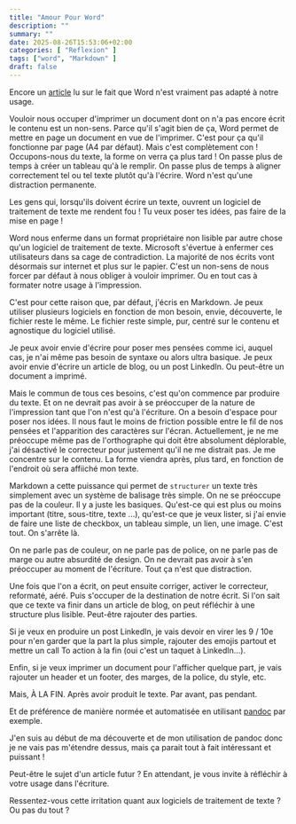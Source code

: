 ```yaml
---
title: "Amour Pour Word"
description: ""
summary: ""
date: 2025-08-26T15:53:06+02:00
categories: [ "Reflexion" ]
tags: ["word", "Markdown" ]
draft: false
---
```


Encore un [article](https://eriac.hypotheses.org/80) lu sur le fait que Word n'est vraiment pas adapté à notre usage.

Vouloir nous occuper d'imprimer un document dont on n'a pas encore écrit le contenu est un non-sens. Parce qu'il s'agit bien de ça, Word permet de mettre en page un document en vue de l'imprimer. C'est pour ça qu'il fonctionne par page (A4 par défaut). Mais c'est complètement con ! Occupons-nous du texte, la forme on verra ça plus tard ! On passe plus de temps à créer un tableau qu'à le remplir. On passe plus de temps à aligner correctement tel ou tel texte plutôt qu'à l'écrire. Word n'est qu'une distraction permanente.

Les gens qui, lorsqu'ils doivent écrire un texte, ouvrent un logiciel de traitement de texte me rendent fou ! Tu veux poser tes idées, pas faire de la mise en page !

Word nous enferme dans un format propriétaire non lisible par autre chose qu'un logiciel de traitement de texte. Microsoft s'évertue à enfermer ces utilisateurs dans sa cage de contradiction. La majorité de nos écrits vont désormais sur internet et plus sur le papier. C'est un non-sens de nous forcer par défaut à nous obliger à vouloir imprimer. Ou en tout cas à formater notre usage à l'impression.

C'est pour cette raison que, par défaut, j'écris en Markdown. Je peux utiliser plusieurs logiciels en fonction de mon besoin, envie, découverte, le fichier reste le même. Le fichier reste simple, pur, centré sur le contenu et agnostique du logiciel utilisé.

Je peux avoir envie d'écrire pour poser mes pensées comme ici, auquel cas, je n'ai même pas besoin de syntaxe ou alors ultra basique. Je peux avoir envie d'écrire un article de blog, ou un post LinkedIn. Ou peut-être un document a imprimé.

Mais le commun de tous ces besoins, c'est qu'on commence par produire du texte. Et on ne devrait pas avoir à se préoccuper de la nature de l'impression tant que l'on n'est qu'à l'écriture. On a besoin d'espace pour poser nos idées. Il nous faut le moins de friction possible entre le fil de nos pensées et l'apparition des caractères sur l'écran. Actuellement, je ne me préoccupe même pas de l'orthographe qui doit être absolument déplorable, j'ai désactivé le correcteur pour justement qu'il ne me distrait pas. Je me concentre sur le contenu. La forme viendra après, plus tard, en fonction de l'endroit où sera affiiché mon texte.

Markdown a cette puissance qui permet de `structurer` un texte très simplement avec un système de balisage très simple. On ne se préoccupe pas de la couleur. Il y a juste les basiques. Qu'est-ce qui est plus ou moins important (titre, sous-titre, texte ...), qu'est-ce que je veux lister, si j'ai envie de faire une liste de checkbox, un tableau simple, un lien, une image. C'est tout. On s'arrête là.

On ne parle pas de couleur, on ne parle pas de police, on ne parle pas de marge ou autre absurdité de design. On ne devrait pas avoir à s'en préoccuper au moment de l'écriture. Tout ça n'est que distraction.

Une fois que l'on a écrit, on peut ensuite corriger, activer le correcteur, reformaté, aéré. Puis s'occuper de la destination de notre écrit. Si l'on sait que ce texte va finir dans un article de blog, on peut réfléchir à une structure plus lisible. Peut-être rajouter des parties.

Si je veux en produire un post LinkedIn, je vais devoir en virer les 9 / 10e pour n'en garder que la part la plus simple, rajouter des emojis partout et mettre un call To action à la fin (oui c'est un taquet à LinkedIn...).

Enfin, si je veux imprimer un document pour l'afficher quelque part, je vais rajouter un header et un footer, des marges, de la police, du style, etc.

Mais, À LA FIN. Après avoir produit le texte. Par avant, pas pendant.

Et de préférence de manière normée et automatisée en utilisant [pandoc](https://www.arthurperret.fr/cours/pandoc.html) par exemple.

J'en suis au début de ma découverte et de mon utilisation de pandoc donc je ne vais pas m'étendre dessus, mais ça parait tout à fait intéressant et puissant !

Peut-être le sujet d'un article futur ? En attendant, je vous invite à réfléchir à votre usage dans l'écriture.

Ressentez-vous cette irritation quant aux logiciels de traitement de texte ? Ou pas du tout ?

